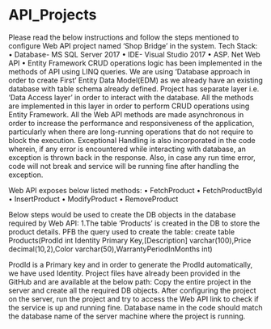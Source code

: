 
# API_Projects

Please read the below instructions and follow the steps mentioned to configure Web API project named ‘Shop Bridge’ in the system.
Tech Stack: 
•	Database- MS SQL Server 2017
•	IDE- Visual Studio 2017
•	ASP. Net Web API
•	Entity Framework
CRUD operations logic has been implemented in the methods of API using LINQ queries. 
We are using ‘Database approach in order to create First’ Entity Data Model(EDM) as we already have an  existing database with table schema already defined.
Project has separate layer i.e. ‘Data Access layer’ in order to interact with the database. All the methods are implemented in this layer in order to perform CRUD operations using Entity Framework.
All the Web API methods are made asynchronous in order to increase the performance and responsiveness of the application, particularly when there are long-running operations that do not require to block the execution.
Exceptional Handling is also incorporated in the code wherein, if any error is encountered while interacting with database, an exception is thrown back in the response. Also, in case any run time error, code will not break and service will be running fine after handling the exception. 

Web API exposes below listed methods: 
•	FetchProduct
•	FetchProductById
•	InsertProduct
•	ModifyProduct
•	RemoveProduct

Below steps would be used to create the DB objects in the database required by Web API:
 1.The table ‘Products’ is created in the DB to store the product details.
 PFB the query used to create the table: 
create table Products(ProdId int Identity Primary Key,[Description] varchar(100),Price decimal(10,2),Color varchar(50),WarrantyPeriodInMonths int)

ProdId is a Primary key and in order to generate the ProdId automatically, we have used Identity.
Project files have already been provided in the GitHub and are available at the below path:
Copy the entire project in the server and create all the required DB objects. After configuring the project on the server, run the project and try to access the Web API link to check if the service is up and running fine. 
Database name in the code should match the database name of the server machine where the project is running.

